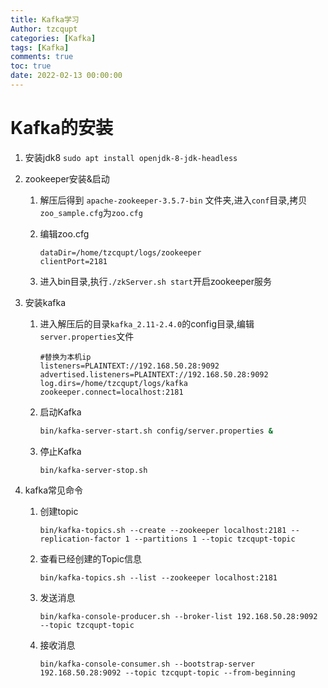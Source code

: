 ```yaml
---
title: Kafka学习
Author: tzcqupt
categories: [Kafka]
tags: [Kafka]
comments: true
toc: true
date: 2022-02-13 00:00:00
---
```


# Kafka的安装

1. 安装jdk8 `sudo apt install openjdk-8-jdk-headless`

2. zookeeper安装&启动

   1. 解压后得到 `apache-zookeeper-3.5.7-bin` 文件夹,进入`conf`目录,拷贝`zoo_sample.cfg`为`zoo.cfg`

   2. 编辑zoo.cfg

      ~~~
      dataDir=/home/tzcqupt/logs/zookeeper
      clientPort=2181
      ~~~

   3. 进入bin目录,执行`./zkServer.sh start`开启zookeeper服务

3. 安装kafka

   1. 进入解压后的目录`kafka_2.11-2.4.0`的config目录,编辑`server.properties`文件

      ~~~
      #替换为本机ip
      listeners=PLAINTEXT://192.168.50.28:9092
      advertised.listeners=PLAINTEXT://192.168.50.28:9092
      log.dirs=/home/tzcqupt/logs/kafka
      zookeeper.connect=localhost:2181
      ~~~

   2. 启动Kafka

      ~~~bash
      bin/kafka-server-start.sh config/server.properties &
      ~~~

   3. 停止Kafka

      ~~~
      bin/kafka-server-stop.sh
      ~~~

      

4. kafka常见命令

   1. 创建topic

      ~~~
      bin/kafka-topics.sh --create --zookeeper localhost:2181 --replication-factor 1 --partitions 1 --topic tzcqupt-topic
      ~~~

   2. 查看已经创建的Topic信息

      ~~~
      bin/kafka-topics.sh --list --zookeeper localhost:2181
      ~~~

   3. 发送消息

      ~~~
      bin/kafka-console-producer.sh --broker-list 192.168.50.28:9092 --topic tzcqupt-topic
      ~~~

   4. 接收消息

      ~~~
      bin/kafka-console-consumer.sh --bootstrap-server 192.168.50.28:9092 --topic tzcqupt-topic --from-beginning
      ~~~

      

